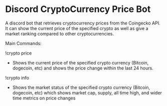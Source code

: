 # Discord CryptoCurrency Price Bot

A discord bot that retrieves cryptocurrency prices from the Coingecko API. It can show the current price of the specified crypto as well as give a market ranking compared to other cryptocurrencies.

Main Commands:

!crypto price <CRYPTONAME>

- Shows the current price of the specified crypto currency (Bitcoin, dogecoin, etc) and shows the price change within the last 24 hours.

!crypto info <CRYPTONAME>

- Shows the market status of the specified crypto currency (Bitcoin, dogecoin, etc) which shows market cap, supply, all time high, and wider time metrics on price changes  
